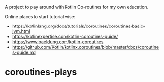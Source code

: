 A project to play around with Kotlin Co-routines for my own education.

Online places to start tutorial wise:
* https://kotlinlang.org/docs/tutorials/coroutines/coroutines-basic-jvm.html
* https://kotlinexpertise.com/kotlin-coroutines-guide/
* https://www.baeldung.com/kotlin-coroutines
* https://github.com/Kotlin/kotlinx.coroutines/blob/master/docs/coroutines-guide.md


# coroutines-plays
